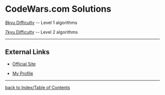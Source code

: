 # CodeWars.com Solutions

[8kyu Difficulty](cw8kyu.md) -- Level 1 algorithms

[7kyu Difficulty](cw7kyu.md) -- Level 2 algorithms


---
## External Links

* [Official Site](https://www.codewars.com/)

* [My Profile](https://www.codewars.com/users/gestylinaga)

---
[back to Index/Table of Contents](index.md)
